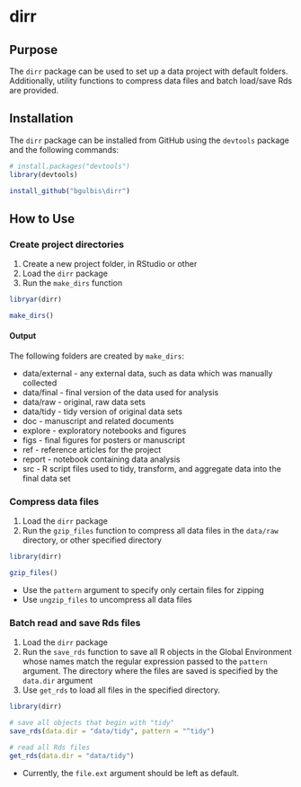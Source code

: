 dirr
================

<!-- README.md is generated from README.Rmd. Please edit that file -->
Purpose
-------

The `dirr` package can be used to set up a data project with default folders. Additionally, utility functions to compress data files and batch load/save Rds are provided.

Installation
------------

The `dirr` package can be installed from GitHub using the `devtools` package and the following commands:

``` r
# install.packages("devtools")
library(devtools)

install_github("bgulbis\dirr")
```

How to Use
----------

### Create project directories

1.  Create a new project folder, in RStudio or other
2.  Load the `dirr` package
3.  Run the `make_dirs` function

``` r
libryar(dirr)

make_dirs()
```

#### Output

The following folders are created by `make_dirs`:

-   data/external - any external data, such as data which was manually collected
-   data/final - final version of the data used for analysis
-   data/raw - original, raw data sets
-   data/tidy - tidy version of original data sets
-   doc - manuscript and related documents
-   explore - exploratory notebooks and figures
-   figs - final figures for posters or manuscript
-   ref - reference articles for the project
-   report - notebook containing data analysis
-   src - R script files used to tidy, transform, and aggregate data into the final data set

### Compress data files

1.  Load the `dirr` package
2.  Run the `gzip_files` function to compress all data files in the `data/raw` directory, or other specified directory

``` r
library(dirr)

gzip_files()
```

-   Use the `pattern` argument to specify only certain files for zipping
-   Use `ungzip_files` to uncompress all data files

### Batch read and save Rds files

1.  Load the `dirr` package
2.  Run the `save_rds` function to save all R objects in the Global Environment whose names match the regular expression passed to the `pattern` argument. The directory where the files are saved is specified by the `data.dir` argument
3.  Use `get_rds` to load all files in the specified directory.

``` r
library(dirr)

# save all objects that begin with "tidy"
save_rds(data.dir = "data/tidy", pattern = "^tidy")

# read all Rds files
get_rds(data.dir = "data/tidy")
```

-   Currently, the `file.ext` argument should be left as default.

